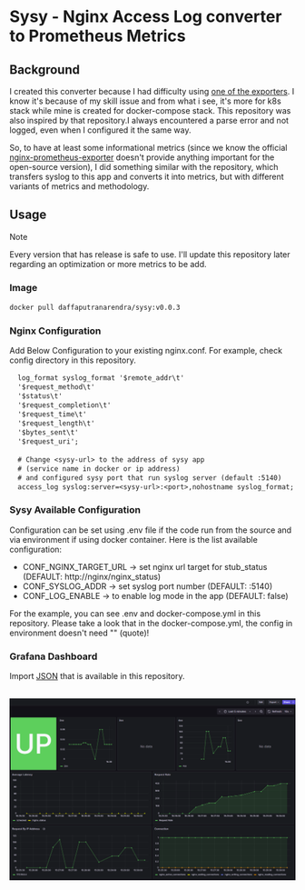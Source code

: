 # Sysy - Nginx Access Log converter to Prometheus Metrics

## Background

I created this converter because I had difficulty using [one of the exporters](https://github.com/jkroepke/access-log-exporter). I know it's because of my skill issue and from what i see, it's more for k8s stack while mine is created for docker-compose stack. This repository was also inspired by that repository.I always encountered a parse error and not logged, even when I configured it the same way.

So, to have at least some informational metrics (since we know the official [nginx-prometheus-exporter](https://github.com/nginx/nginx-prometheus-exporter) doesn't provide anything important for the open-source version), I did something similar with the repository, which transfers syslog to this app and converts it into metrics, but with different variants of metrics and methodology.

## Usage

> [!NOTE]
> Every version that has release is safe to use. I'll update this repository later regarding an optimization or more metrics to be add.

### Image

```bash
docker pull daffaputranarendra/sysy:v0.0.3
```

### Nginx Configuration

Add Below Configuration to your existing nginx.conf. For example, check config directory in this repository.

```nginx
  log_format syslog_format '$remote_addr\t'
  '$request_method\t'
  '$status\t'
  '$request_completion\t'
  '$request_time\t'
  '$request_length\t'
  '$bytes_sent\t'
  '$request_uri';

  # Change <sysy-url> to the address of sysy app
  # (service name in docker or ip address)
  # and configured sysy port that run syslog server (default :5140)
  access_log syslog:server=<sysy-url>:<port>,nohostname syslog_format;
```

### Sysy Available Configuration

Configuration can be set using .env file if the code run from the source and via environment if using docker container. Here is the list available configuration:

- CONF_NGINX_TARGET_URL -> set nginx url target for stub_status (DEFAULT: http://nginx/nginx_status)
- CONF_SYSLOG_ADDR -> set syslog port number (DEFAULT: :5140)
- CONF_LOG_ENABLE -> to enable log mode in the app (DEFAULT: false)

For the example, you can see .env and docker-compose.yml in this repository. Please take a look that in the docker-compose.yml, the config in environment doesn't need "" (quote)!

### Grafana Dashboard

Import [JSON](./config/Nginx%20Monitoring-1755829532920.json) that is available in this repository.

<br/>

<img src="./asset//grafana.png" alt="Grafana Dashboard"/>
